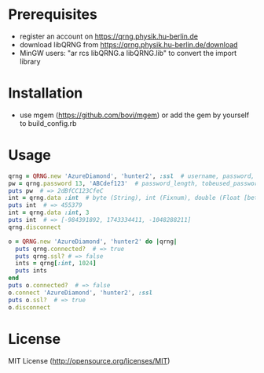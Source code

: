 # Prerequisites
- register an account on <https://qrng.physik.hu-berlin.de>
- download libQRNG from <https://qrng.physik.hu-berlin.de/download>
- MinGW users: "ar rcs libQRNG.a libQRNG.lib" to convert the import library

# Installation
- use mgem (<https://github.com/bovi/mgem>) or add the gem by yourself to build_config.rb

# Usage
```ruby
qrng = QRNG.new 'AzureDiamond', 'hunter2', :ssl  # username, password, use ssl (optional)
pw = qrng.password 13, 'ABCdef123'  # password_length, tobeused_password_chars (optional)
puts pw  # => 2dBfCC123CfeC
int = qrng.data :int  # byte (String), int (Fixnum), double (Float [between 0 and 1])
puts int  # => 455379
int = qrng.data :int, 3
puts int  # => [-984391892, 1743334411, -1048288211]
qrng.disconnect

o = QRNG.new 'AzureDiamond', 'hunter2' do |qrng|
  puts qrng.connected?  # => true
  puts qrng.ssl? # => false
  ints = qrng[:int, 1024]
  puts ints
end
puts o.connected?  # => false
o.connect 'AzureDiamond', 'hunter2', :ssl
puts o.ssl?  # => true
o.disconnect
```

# License
MIT License (<http://opensource.org/licenses/MIT>)
